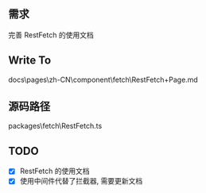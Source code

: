 ## 需求

完善 RestFetch 的使用文档

## Write To
docs\pages\zh-CN\component\fetch\RestFetch\+Page.md

## 源码路径

packages\fetch\RestFetch.ts

## TODO

- [x]  RestFetch 的使用文档
- [x]  使用中间件代替了拦截器, 需要更新文档
